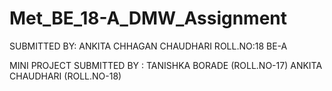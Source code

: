 # Met_BE_18-A_DMW_Assignment
SUBMITTED BY: ANKITA CHHAGAN CHAUDHARI 
ROLL.NO:18
BE-A 

MINI PROJECT SUBMITTED BY :
TANISHKA BORADE (ROLL.NO-17)
ANKITA CHAUDHARI (ROLL.NO-18)
